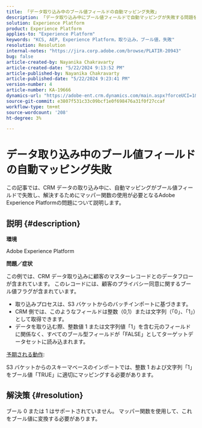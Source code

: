 ```yaml
---
title: 「データ取り込み中のブール値フィールドの自動マッピング失敗」
description: 「データ取り込み中にブール値フィールドで自動マッピングが失敗する問題を解決する方法を説明します」
solution: Experience Platform
product: Experience Platform
applies-to: "Experience Platform"
keywords: "KCS, AEP, Experience Platform，取り込み，ブール値，失敗"
resolution: Resolution
internal-notes: "https://jira.corp.adobe.com/browse/PLATIR-20943"
bug: false
article-created-by: Nayanika Chakravarty
article-created-date: "5/22/2024 9:13:52 PM"
article-published-by: Nayanika Chakravarty
article-published-date: "5/22/2024 9:23:41 PM"
version-number: 4
article-number: KA-19666
dynamics-url: "https://adobe-ent.crm.dynamics.com/main.aspx?forceUCI=1&pagetype=entityrecord&etn=knowledgearticle&id=b41f0a30-8018-ef11-9f8a-6045bd026dc7"
source-git-commit: e3807f531c33c09bcf1e0f698476a31f0f27ccaf
workflow-type: tm+mt
source-wordcount: '208'
ht-degree: 3%

---
```


# データ取り込み中のブール値フィールドの自動マッピング失敗


この記事では、CRM データの取り込み中に、自動マッピングがブール値フィールドで失敗し、解決するためにマッパー関数の使用が必要となるAdobe Experience Platformの問題について説明します。

## 説明 {#description}


<b>環境</b>

Adobe Experience Platform

<b>問題／症状</b>

この例では、CRM データ取り込みに顧客のマスターレコードとのデータフローが含まれています。 このレコードには、顧客のプライバシー同意に関するブール値フラグが含まれています。

- 取り込みプロセスは、S3 バケットからのバッチインポートに基づきます。
- CRM 側では、このようなフィールドは整数（0,1）または文字列（「0」、「1」）として取得できます。
- データを取り込む際、整数値 1 または文字列値「1」を含む元のフィールドに関係なく、すべてのブール型フィールドが「FALSE」としてターゲットデータセットに読み込まれます。


<u>予期される動作</u>:

S3 バケットからのスキーマベースのインポートでは、整数 1 および文字列「1」をブール値「TRUE」に適切にマッピングする必要があります。


## 解決策 {#resolution}


ブール 0 または 1 はサポートされていません。 マッパー関数を使用して、これをブール値に変換する必要があります。
